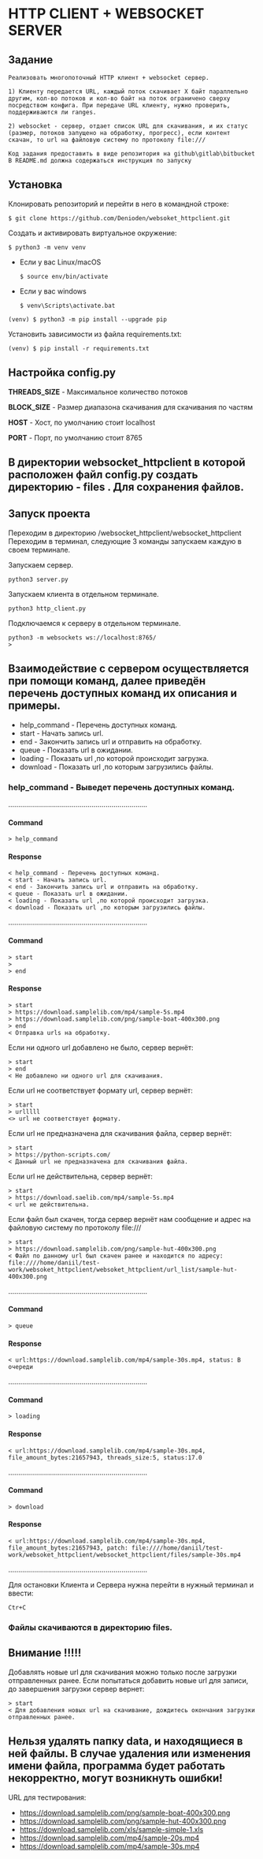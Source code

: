 # HTTP CLIENT + WEBSOCKET SERVER

## Задание

    Реализовать многопоточный HTTP клиент + websocket сервер.

    1) Клиенту передается URL, каждый поток скачивает X байт параллельно другим, кол-во потоков и кол-во байт на поток ограничено сверху посредством конфига. При передаче URL клиенту, нужно проверить, поддерживаются ли ranges.

    2) websocket - сервер, отдает список URL для скачивания, и их статус (размер, потоков запущено на обработку, прогресс), если контент скачан, то url на файловую систему по протоколу file:///

    Код задания предоставить в виде репозитория на github\gitlab\bitbucket
    В README.md должна содержаться инструкция по запуску

## Установка

Клонировать репозиторий и перейти в него в командной строке:

```
$ git clone https://github.com/Denioden/websoket_httpclient.git
```

Cоздать и активировать виртуальное окружение:

```
$ python3 -m venv venv
```

* Если у вас Linux/macOS

    ```
    $ source env/bin/activate
    ```

* Если у вас windows

    ```
    $ venv\Scripts\activate.bat
    ```

```
(venv) $ python3 -m pip install --upgrade pip
```

Установить зависимости из файла requirements.txt:

```
(venv) $ pip install -r requirements.txt
```

## Настройка config.py

__THREADS_SIZE__ - Максимальное количество потоков

__BLOCK_SIZE__ - Размер диапазона скачивания для скачивания по частям

__HOST__ - Хост, по умолчанию стоит localhost

__PORT__ - Порт, по умолчанию стоит 8765

## В директории websocket_httpclient в которой расположен файл config.py создать директорию -  files . Для сохранения файлов.

## Запуск проекта

Переходим в директорию /websocket_httpclient/websocket_httpclient
Переходим в терминал, следующие 3 команды запускаем каждую в своем терминале.

Запускаем сервер.
```
python3 server.py
```
Запускаем клиента в отдельном терминале.
```
python3 http_client.py
```
Подключаемся к серверу в отдельном терминале.
```
python3 -m websockets ws://localhost:8765/
> 
```

## Взаимодействие с сервером осуществляется при помощи команд, далее приведён перечень доступных команд их описания и примеры.

- help_command - Перечень доступных команд.
- start - Начать запись url.
- end - Закончить запись url и отправить на обработку.
- queue - Показать url в ожидании.
- loading - Показать url ,по которой происходит загрузка.
- download - Показать url ,по которым загрузились файлы.

### help_command - Выведет перечень доступных команд.
......................................................................
#### Command
    > help_command
         
#### Response
    < help_command - Перечень доступных команд.
    < start - Начать запись url.
    < end - Закончить запись url и отправить на обработку.
    < queue - Показать url в ожидании.
    < loading - Показать url ,по которой происходит загрузка.
    < download - Показать url ,по которым загрузились файлы.
......................................................................
#### Command
    > start
    >
    > end     
#### Response
    > start
    > https://download.samplelib.com/mp4/sample-5s.mp4
    > https://download.samplelib.com/png/sample-boat-400x300.png
    > end
    < Отправка urls на обработку.

Если ни одного url добавлено не было, сервер вернёт:

    > start
    > end
    < Не добавлено ни одного url для скачивания.

Если url не соответствует формату url, сервер вернёт:

    > start
    > urlllll
    <> url не соответствует формату.

Если url не предназначена для скачивания файла, сервер вернёт:

    > start
    > https://python-scripts.com/
    < Данный url не предназначена для скачивания файла.

Если url не действительна, сервер вернёт:

    > start
    > https://download.saelib.com/mp4/sample-5s.mp4
    < url не действительна.


Если файл был скачен, тогда сервер вернёт нам сообщение и адрес на файловую систему по протоколу file:///

    > start
    > https://download.samplelib.com/png/sample-hut-400x300.png
    < Файл по данному url был скачен ранее и находится по адресу: file:////home/daniil/test-work/websoket_httpclient/websoket_httpclient/url_list/sample-hut-400x300.png

......................................................................

#### Command
    > queue

#### Response
    < url:https://download.samplelib.com/mp4/sample-30s.mp4, status: В очереди
......................................................................

#### Command
    > loading
         
#### Response
    < url:https://download.samplelib.com/mp4/sample-30s.mp4, file_amount_bytes:21657943, threads_size:5, status:17.0
......................................................................
#### Command
    > download
         
#### Response
    < url:https://download.samplelib.com/mp4/sample-30s.mp4, file_amount_bytes:21657943, patch: file:////home/daniil/test-work/websoket_httpclient/websocket_httpclient/files/sample-30s.mp4
......................................................................

Для остановки Клиента и Сервера нужна перейти в нужный терминал и ввести:
```
Ctr+C
```
### Файлы скачиваются в директорию files.


## Внимание !!!!!
Добавлять новые url для скачивания можно только после загрузки отправленных ранее. 
Если попытаться добавить новые url для записи, до завершения загрузки сервер вернет:
    
    > start
    < Для добавления новых url на скачивание, дождитесь окончания загрузки отправленных ранее.
    
## Нельзя удалять папку data, и находящиеся в ней файлы. В случае удаления или изменения имени файла, программа будет работать некорректно, могут возникнуть ошибки!


URL для тестирования:
- https://download.samplelib.com/png/sample-boat-400x300.png
- https://download.samplelib.com/png/sample-hut-400x300.png
- https://download.samplelib.com/xls/sample-simple-1.xls
- https://download.samplelib.com/mp4/sample-20s.mp4
- https://download.samplelib.com/mp4/sample-30s.mp4

